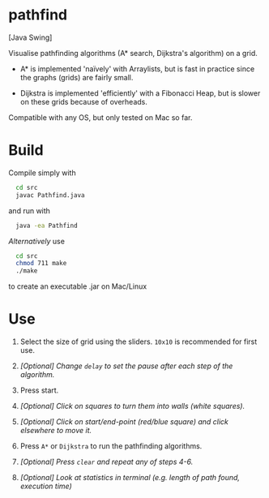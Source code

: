 # pathfind
[Java Swing] 

Visualise pathfinding algorithms (A* search, Dijkstra's algorithm) on a grid.

* A* is implemented 'naïvely' with Arraylists, but is fast in practice since the graphs (grids) are fairly small.

* Dijkstra is implemented 'efficiently' with a Fibonacci Heap, but is slower on these grids because of overheads.


Compatible with any OS, but only tested on Mac so far.

# Build

Compile simply with
```bash
  cd src
  javac Pathfind.java
```
and run with
```bash
  java -ea Pathfind
 ```

*Alternatively* use
```bash
  cd src
  chmod 711 make
  ./make
```
to create an executable .jar on Mac/Linux

# Use

1. Select the size of grid using the sliders. ```10x10``` is recommended for first use.

1. *\[Optional] Change ```delay``` to set the pause after each step of the algorithm.*

1. Press start.

1. *\[Optional] Click on squares to turn them into walls (white squares).*

1. *\[Optional] Click on start/end-point (red/blue square) and click elsewhere to move it.*

1. Press ```A*``` or ```Dijkstra``` to run the pathfinding algorithms.

1. *\[Optional] Press ```clear``` and repeat any of steps 4-6.*

1. *\[Optional] Look at statistics in terminal (e.g. length of path found, execution time)*
